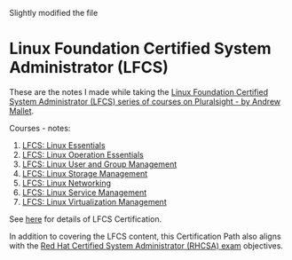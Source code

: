 Slightly modified the file
# Linux Foundation Certified System Administrator (LFCS)

These are the notes I made while taking the [Linux Foundation Certified System Administrator (LFCS) series of courses on Pluralsight - by Andrew Mallet](https://app.pluralsight.com/paths/certificate/linux-foundation-certified-system-admin).  

Courses - notes:  
1. [LFCS: Linux Essentials](./1_linux_essentials.md)  
2. [LFCS: Linux Operation Essentials](./2_linux_operation_essentials.md)  
3. [LFCS: Linux User and Group Management](./3_linux_user_and_group_management.md)  
4. [LFCS: Linux Storage Management](./4_linux_storage_management.md)  
5. [LFCS: Linux Networking](./5_linux_networking.md)  
6. [LFCS: Linux Service Management](./6_linux_service_management.md)  
7. [LFCS: Linux Virtualization Management](./7_linux_virtualization_management.md)  


See [here](https://training.linuxfoundation.org/certification/lfcs) for details of LFCS Certification.

In addition to covering the LFCS content, this Certification Path also aligns with the [Red Hat Certified System Administrator (RHCSA) exam](https://www.redhat.com/en/services/training/ex200-red-hat-certified-system-administrator-rhcsa-exam) objectives.